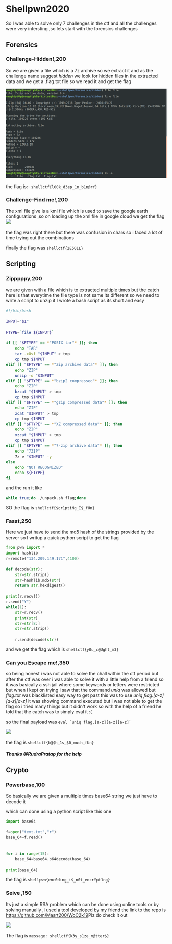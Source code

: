 #                            Shellpwn2020


So I was able to solve only 7 challenges in the ctf and all the challenges were very intersting ,so lets start with the forensics challenges


## Forensics
### Challenge-Hidden!,200 

So we are given a file which is a 7z archive so we extract it and as the challenge name suggest *hidden* we look for hidden files in the extracted data and we get a .flag.txt file so we read it and get the flag

![](img/shellpwn/1.png)

the flag is:-
```shellctf{l00k_d3ep_1n_b1n@rY}```


### Challenge-Find me!,200

The xml file give is a kml file which is used to save the google earth configurations ,so on loading up the xml file in google cloud we get the flag
![](img/shellpwn/2.png)

the flag was right there but there was confusion in chars so i faced a lot of time trying out the combinations 

finally the flag was
```shellctf{2E501L}```

## Scripting

### Zipppppy,200

we are given with a file which is to extracted multiple times but the catch here is that everytime the file type is not same its different so we need to write a script to unzip it 
I wrote a bash script as its short and easy
```bash
#!/bin/bash

INPUT="$1"

FTYPE=`file ${INPUT}`

if [[ "$FTYPE" == *"POSIX tar"* ]]; then
    echo "TAR"
    tar -xOvf "$INPUT" > tmp
    cp tmp $INPUT
elif [[ "$FTYPE" == *"Zip archive data"* ]]; then
    echo "ZIP"
    unzip -o "$INPUT"
elif [[ "$FTYPE" == *"bzip2 compressed"* ]]; then
    echo "ZIP"
    bzcat "$INPUT" > tmp
    cp tmp $INPUT
elif [[ "$FTYPE" == *"gzip compressed data"* ]]; then
    echo "ZIP"
    zcat "$INPUT" > tmp
    cp tmp $INPUT
elif [[ "$FTYPE" == *"XZ compressed data"* ]]; then
    echo "ZIP"
    xzcat "$INPUT" > tmp
    cp tmp $INPUT
elif [[ "$FTYPE" == *"7-zip archive data"* ]]; then
    echo "7ZIP"
    7z e "$INPUT" -y 
else
    echo "NOT RECOGNIZED"
    echo ${FTYPE}
fi
```
and the run it like 

```bash
while true;do ./unpack.sh flag;done
```
SO the flag is 
```shellctf{$cr1ptiNg_I$_fUn}```

### Fasst,250

Here we just have to send the md5 hash of the strings provided by the server so I writup a quick python script to get the flag 

```python 
from pwn import *
import hashlib
r=remote("134.209.149.171",4100)

def decode(str):
	str=str.strip()
	str=hashlib.md5(str)
	return str.hexdigest()

print(r.recv())
r.send("Y")
while(1):		
	str=r.recv()
	print(str)
	str=str[8:]
	str=str.strip()

	r.send(decode(str))

```

and we get the flag which is 
```shellctf{y0u_c@Ught_m3}```


### Can you Escape me!,350

so being honest i was not able to solve the chall within the ctf period but after the ctf was over i was able to solve it with a little help from a friend so it was basically a ssh jail where some keywords or letters were restricted but when i kept on trying i saw that the command *uniq* was allowed but *flag.txt* was blacklisted 
easy way to get past this was to use *uniq flag.[a-z][a-z][a-z]*
it was showing command executed but i was not able to get the flag so i tried many things but it didn't work so with the help of a friend he told that the catch was to simply eval it :(

so the final payload was
``` eval `uniq flag.[a-z][a-z][a-z]` ```

![](img/shellpwn/3.png)

the flag is 
```shellctf{b@$h_1s_$0_much_fUn}```

##### Thanks @RudraPratap for the help

## Crypto 

### Powerbase,100

So basically we are given a multiple times base64 string we just have to decode it 

which can done using a python script like this one
```python
import base64

f=open("text.txt","r")
base_64=f.read()


for i in range(15):
	base_64=base64.b64decode(base_64)

print(base_64)
```

the flag is 
```shellpwn{enc0ding_i$_n0t_encrYpt1ng}```


### Seive ,150

Its just a simple RSA problem which can be done using online tools or by solving manually ,I used a tool developed by my friend 
the link to the repo is <https://github.com/Masrt200/WoC2k19>Plz do check it out 

![](img/shellpwn/4.png)

The flag is 
```message: shellctf{k3y_s1ze_m@tter$}```
